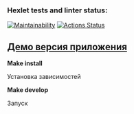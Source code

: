 ### Hexlet tests and linter status:
[![Maintainability](https://api.codeclimate.com/v1/badges/7c8efeed5c3d7597ac5b/maintainability)](https://codeclimate.com/github/AlekseySapunkov/frontend-project-11/maintainability)
[![Actions Status](https://github.com/AlekseySapunkov/frontend-project-11/workflows/hexlet-check/badge.svg)](https://github.com/AlekseySapunkov/frontend-project-11/actions)

## <a href="frontend-project-11-puedcv2dl-alekseysapunkov.vercel.app/">Демо версия приложения</a>
**Make install**

Установка зависимостей

**Make develop**

Запуск
